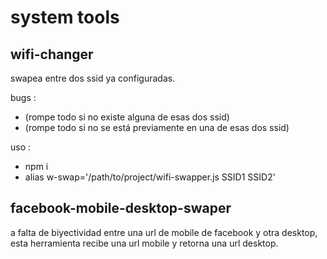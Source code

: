# system tools

## wifi-changer 

swapea entre dos ssid ya configuradas.

bugs :
  * (rompe todo si no existe alguna de esas dos ssid)
  * (rompe todo si no se está previamente en una de esas dos ssid)

uso :
  * npm i
  * alias w-swap='/path/to/project/wifi-swapper.js SSID1 SSID2'

## facebook-mobile-desktop-swaper

a falta de biyectividad entre una url de mobile de facebook y otra desktop, esta herramienta recibe una url mobile y retorna una url desktop.